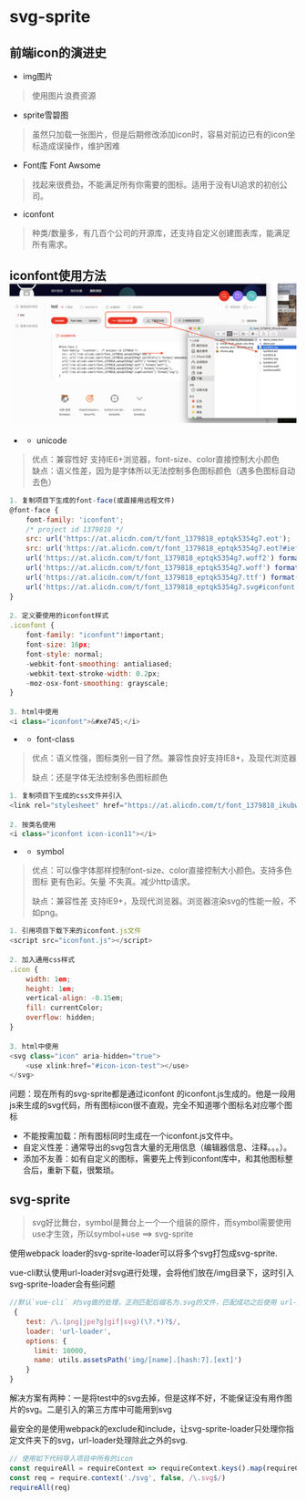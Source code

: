 # svg-sprite

## 前端icon的演进史

* img图片

> 使用图片浪费资源

* sprite雪碧图

> 虽然只加载一张图片，但是后期修改添加icon时，容易对前边已有的icon坐标造成误操作，维护困难

* Font库 Font Awsome

> 找起来很费劲，不能满足所有你需要的图标。适用于没有UI追求的初创公司。

* iconfont

> 种类/数量多，有几百个公司的开源库，还支持自定义创建图表库，能满足所有需求。

## iconfont使用方法![](/assets/iconfont.png)

* * unicode

> 优点：兼容性好 支持IE6+浏览器，font-size、color直接控制大小颜色  
> 缺点：语义性差，因为是字体所以无法控制多色图标颜色（遇多色图标自动去色）

```javascript
1. 复制项目下生成的font-face(或直接用远程文件)
@font-face {
    font-family: 'iconfont';
    /* project id 1379818 */
    src: url('https://at.alicdn.com/t/font_1379818_eptqk5354g7.eot');
    src: url('https://at.alicdn.com/t/font_1379818_eptqk5354g7.eot?#iefix') format('embedded-opentype'), 
    url('https://at.alicdn.com/t/font_1379818_eptqk5354g7.woff2') format('woff2'), 
    url('https://at.alicdn.com/t/font_1379818_eptqk5354g7.woff') format('woff'), 
    url('https://at.alicdn.com/t/font_1379818_eptqk5354g7.ttf') format('truetype'), 
    url('https://at.alicdn.com/t/font_1379818_eptqk5354g7.svg#iconfont') format('svg');
}

2. 定义要使用的iconfont样式
.iconfont {
    font-family: "iconfont"!important;
    font-size: 16px;
    font-style: normal;
    -webkit-font-smoothing: antialiased;
    -webkit-text-stroke-width: 0.2px;
    -moz-osx-font-smoothing: grayscale;
}

3. html中使用
<i class="iconfont">&#xe745;</i>
```

* * font-class

> 优点：语义性强，图标类别一目了然。兼容性良好支持IE8+，及现代浏览器
>
> 缺点：还是字体无法控制多色图标颜色

```javascript
1. 复制项目下生成的css文件并引入
<link rel="stylesheet" href="https://at.alicdn.com/t/font_1379818_ikubw1ig6m.css">

2. 按类名使用
<i class="iconfont icon-icon11"></i>
```

* * symbol

> 优点：可以像字体那样控制font-size、color直接控制大小颜色。支持多色图标 更有色彩。矢量 不失真。减少http请求。
>
> 缺点：兼容性差 支持IE9+，及现代浏览器。浏览器渲染svg的性能一般，不如png。

```js
1. 引用项目下载下来的iconfont.js文件
<script src="iconfont.js"></script>

2. 加入通用css样式
.icon {
    width: 1em;
    height: 1em;
    vertical-align: -0.15em;
    fill: currentColor;
    overflow: hidden;
}

3. html中使用
<svg class="icon" aria-hidden="true">
    <use xlink:href="#icon-icon-test"></use>
</svg>
```

问题：现在所有的svg-sprite都是通过iconfont 的iconfont.js生成的。他是一段用js来生成的svg代码，所有图标icon很不直观，完全不知道哪个图标名对应哪个图标

* 不能按需加载：所有图标同时生成在一个iconfont.js文件中。
* 自定义性差：通常导出的svg包含大量的无用信息（编辑器信息、注释。。。）。
* 添加不友善：如有自定义的图标，需要先上传到iconfont库中，和其他图标整合后，重新下载，很繁琐。

## svg-sprite

> svg好比舞台，symbol是舞台上一个一个组装的原件，而symbol需要使用use才生效，所以symbol+use ==&gt; svg-sprite

使用webpack loader的svg-sprite-loader可以将多个svg打包成svg-sprite.

vue-cli默认使用url-loader对svg进行处理，会将他们放在/img目录下，这时引入svg-sprite-loader会有些问题

```javascript
//默认`vue-cli` 对svg做的处理，正则匹配后缀名为.svg的文件，匹配成功之后使用 url-loader 进行处理。
 {
    test: /\.(png|jpe?g|gif|svg)(\?.*)?$/,
    loader: 'url-loader',
    options: {
      limit: 10000,
      name: utils.assetsPath('img/[name].[hash:7].[ext]')
    }
}
```

解决方案有两种：一是将test中的svg去掉，但是这样不好，不能保证没有用作图片的svg。二是引入的第三方库中可能用到svg

最安全的是使用webpack的exclude和include，让svg-sprite-loader只处理你指定文件夹下的svg，url-loader处理除此之外的svg.

```javascript
// 使用如下代码导入项目中所有的icon
const requireAll = requireContext => requireContext.keys().map(requireContext)
const req = require.context('./svg', false, /\.svg$/)
requireAll(req)
```




